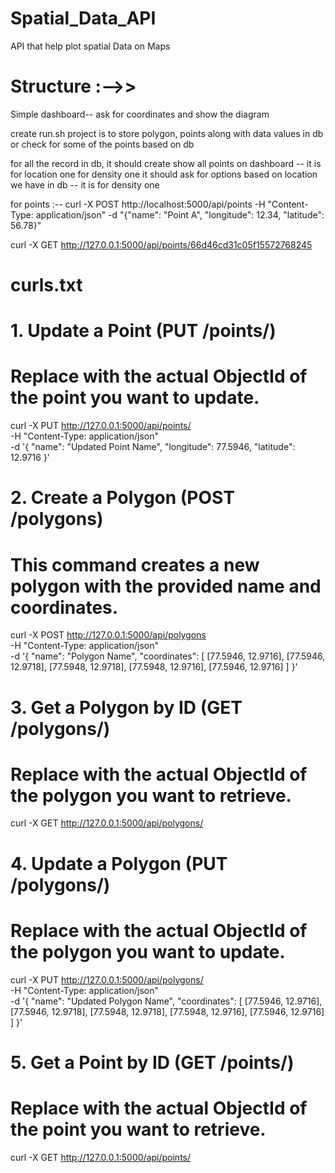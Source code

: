 # Spatial_Data_API
API that help plot spatial Data on Maps

# Structure :-->>
<!-- 
SPATIAL_DATA_API/
├── app/
│   ├── __init__.py
│   ├── models.py
│   ├── routes.py
│   ├── db.py
│   └── schemas.py
├── config.py
├── main.py
├── requirements.txt
└── README.md
-->

Simple dashboard-- ask for coordinates and show the diagram

create run.sh 
project is to store polygon, points along with data values in db
or check for some of the points based on db

for all the record in db, it should create show all points on dashboard  -- it is for location one 
for density one it should ask for options based on location we have in db -- it is for density one 


for points :--
curl -X POST http://localhost:5000/api/points -H "Content-Type: application/json" -d "{\"name\": \"Point A\", \"longitude\": 12.34, \"latitude\": 56.78}"


curl -X GET http://127.0.0.1:5000/api/points/66d46cd31c05f15572768245


# curls.txt

# 1. Update a Point (PUT /points/<id>)
# Replace <id> with the actual ObjectId of the point you want to update.
curl -X PUT http://127.0.0.1:5000/api/points/<id> \
-H "Content-Type: application/json" \
-d '{
  "name": "Updated Point Name",
  "longitude": 77.5946,
  "latitude": 12.9716
}'

# 2. Create a Polygon (POST /polygons)
# This command creates a new polygon with the provided name and coordinates.
curl -X POST http://127.0.0.1:5000/api/polygons \
-H "Content-Type: application/json" \
-d '{
  "name": "Polygon Name",
  "coordinates": [
    [77.5946, 12.9716],
    [77.5946, 12.9718],
    [77.5948, 12.9718],
    [77.5948, 12.9716],
    [77.5946, 12.9716]
  ]
}'

# 3. Get a Polygon by ID (GET /polygons/<id>)
# Replace <id> with the actual ObjectId of the polygon you want to retrieve.
curl -X GET http://127.0.0.1:5000/api/polygons/<id>

# 4. Update a Polygon (PUT /polygons/<id>)
# Replace <id> with the actual ObjectId of the polygon you want to update.
curl -X PUT http://127.0.0.1:5000/api/polygons/<id> \
-H "Content-Type: application/json" \
-d '{
  "name": "Updated Polygon Name",
  "coordinates": [
    [77.5946, 12.9716],
    [77.5946, 12.9718],
    [77.5948, 12.9718],
    [77.5948, 12.9716],
    [77.5946, 12.9716]
  ]
}'

# 5. Get a Point by ID (GET /points/<id>)
# Replace <id> with the actual ObjectId of the point you want to retrieve.
curl -X GET http://127.0.0.1:5000/api/points/<id>
